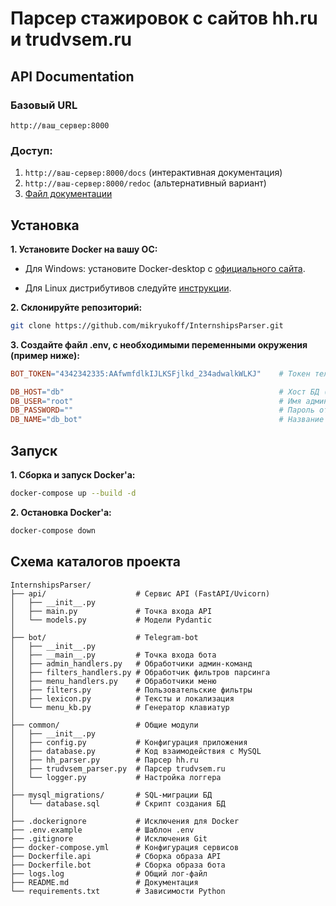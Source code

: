 # Парсер стажировок с сайтов hh.ru и trudvsem.ru

## API Documentation

### Базовый URL
`http://ваш_сервер:8000`

### Доступ:
1. `http://ваш-сервер:8000/docs` (интерактивная документация)
2. `http://ваш-сервер:8000/redoc` (альтернативный вариант)
3. [Файл документации](api/API_DOCS.md)

## Установка

**1. Установите Docker на вашу ОС:**

- Для Windows: установите Docker-desktop с [официального сайта](https://www.docker.com/products/docker-desktop/).

- Для Linux дистрибутивов следуйте [инструкции](https://docs.docker.com/engine/install/).

**2. Склонируйте репозиторий:**
```bash
git clone https://github.com/mikryukoff/InternshipsParser.git
```

**3. Создайте файл .env, c необходимыми переменными окружения (пример ниже):**
```makefile
BOT_TOKEN="4342342335:AAfwmfdlkIJLKSFjlkd_234adwalkWLKJ"    # Токен телеграм-бота (вставьте свой)

DB_HOST="db"                                                # Хост БД (оставьте так) 
DB_USER="root"                                              # Имя администратора БД (вставьте своё)
DB_PASSWORD=""                                              # Пароль от БД (вставьте свой)
DB_NAME="db_bot"                                            # Название БД (вставьте своё)
```

## Запуск

**1. Сборка и запуск Docker'а:**
```bash
docker-compose up --build -d
```

**2. Остановка Docker'а:**
```bash
docker-compose down
```

## Схема каталогов проекта

```plaintext
InternshipsParser/
├── api/                    # Сервис API (FastAPI/Uvicorn)
│   ├── __init__.py
│   ├── main.py             # Точка входа API
│   └── models.py           # Модели Pydantic
│
├── bot/                    # Telegram-bot
│   ├── __init__.py
│   ├── __main__.py         # Точка входа бота
│   ├── admin_handlers.py   # Обработчики админ-команд
│   ├── filters_handlers.py # Обработчик фильтров парсинга
│   ├── menu_handlers.py    # Обработчики меню
│   ├── filters.py          # Пользовательские фильтры
│   ├── lexicon.py          # Тексты и локализация
│   └── menu_kb.py          # Генератор клавиатур
│
├── common/                 # Общие модули
│   ├── __init__.py
│   ├── config.py           # Конфигурация приложения
│   ├── database.py         # Код взаимодействия с MySQL
│   ├── hh_parser.py        # Парсер hh.ru
│   ├── trudvsem_parser.py  # Парсер trudvsem.ru
│   └── logger.py           # Настройка логгера
│
├── mysql_migrations/       # SQL-миграции БД
│   └── database.sql        # Скрипт создания БД
│
├── .dockerignore           # Исключения для Docker
├── .env.example            # Шаблон .env
├── .gitignore              # Исключения Git
├── docker-compose.yml      # Конфигурация сервисов
├── Dockerfile.api          # Сборка образа API
├── Dockerfile.bot          # Сборка образа бота
├── logs.log                # Общий лог-файл
├── README.md               # Документация
└── requirements.txt        # Зависимости Python
```